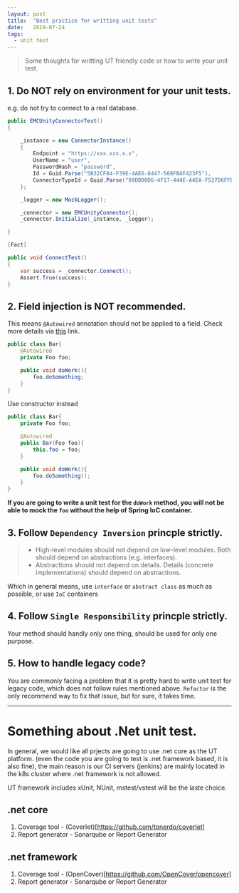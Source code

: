 ```yaml
---
layout: post
title:  "Best practice for writting unit tests"
date:   2019-07-24
tags:
  - unit test
---
```


> Some thoughts for writting UT friendly code or how to write your unit test. 


## 1. Do NOT rely on environment for your unit tests.

e.g. do not try to connect to a real database.

```csharp
public EMCUnityConnectorTest()
{

    _instance = new ConnectorInstance()
    {
        Endpoint = "https://xxx.xxx.x.x",
        UserName = "user",
        PasswordHash = "password",
        Id = Guid.Parse("5B32CF84-F39E-4AE6-8447-508FBAF423F5"),
        ConnectorTypeId = Guid.Parse("89DB00D6-4F17-444E-A4EA-F527D6FFB390")
    };

    _logger = new MockLogger();

    _connector = new EMCUnityConnector();
    _connector.Initialize(_instance, _logger);

}

[Fact]

public void ConnectTest()
{
    var success = _connector.Connect();
    Assert.True(success);
}

```

## 2. Field injection is NOT recommended.

This means `@Autowired` annotation should not be applied to a field. Check more details via [this](https://stackoverflow.com/questions/39890849/what-exactly-is-field-injection-and-how-to-avoid-it) link.

        
```java
public class Bar{
    @Autowired
    private Foo foo;

    public void doWork(){
        foo.doSomething;
    }
}

```

Use constructor instead


```java
public class Bar{
    private Foo foo;

    @Autowired
    public Bar(Foo foo){
        this.foo = foo;
    }

    public void doWork(){
        foo.doSomething();
    }
}
```

**If you are going to write a unit test for the `doWork` method, you will not be able to mock the `foo` without the help of Spring IoC container.**

## 3. Follow `Dependency Inversion` princple strictly. 

> - High-level modules should not depend on low-level modules. Both should depend on abstractions (e.g. interfaces).
> - Abstractions should not depend on details. Details (concrete implementations) should depend on abstractions.

Which in general means, use `interface` or `abstract class` as much as possible, or use `IoC` containers

## 4. Follow `Single Responsibility` princple strictly. 

Your method should handly only one thing, should be used for only one purpose.


## 5. How to handle legacy code?

You are commonly facing a problem that it is pretty hard to write unit test for legacy code, which does not follow rules mentioned above. `Refactor` is the only recommend way to fix that issue, but for sure, it takes time.


---

# Something about .Net unit test. 

In general, we would like all prjects are going to use .net core as the UT platform. (even the code you are going to test is .net framework based, it is also fine), the main reason is our CI servers (jenkins) are mainly located in the k8s cluster where .net framework is not allowed. 

UT framework includes xUnit, NUnit, mstest/vstest will be the laste choice.

## .net core

1. Coverage tool - (Coverlet)[https://github.com/tonerdo/coverlet]
2. Report generator - Sonarqube or Report Generator

## .net framework

1. Coverage tool - (OpenCover)[https://github.com/OpenCover/opencover]
2. Report generator - Sonarqube or Report Generator



